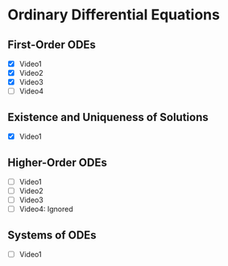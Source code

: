
# Ordinary Differential Equations

## First-Order ODEs

- [x] Video1
- [x] Video2
- [x] Video3
- [ ] Video4

## Existence and Uniqueness of Solutions

- [x] Video1

## Higher-Order ODEs

- [ ] Video1
- [ ] Video2
- [ ] Video3
- [ ] Video4: Ignored

## Systems of ODEs

- [ ] Video1

